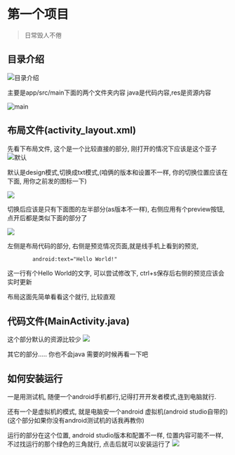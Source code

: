 # 第一个项目

> 日常毁人不倦

## 目录介绍


![目录介绍](https://update-image.oss-cn-shanghai.aliyuncs.com/pic/20200202005434.png)


主要是app/src/main下面的两个文件夹内容 java是代码内容,res是资源内容

![main](https://update-image.oss-cn-shanghai.aliyuncs.com/pic/20200202010025.png)


## 布局文件(activity_layout.xml)
先看下布局文件, 这个是一个比较直接的部分,  刚打开的情况下应该是这个亚子
![默认](https://update-image.oss-cn-shanghai.aliyuncs.com/pic/20200202010314.png)

默认是design模式,切换成txt模式,(咱俩的版本和设置不一样, 你的切换位置应该在下面, 用你之前发的图标一下)

![](https://update-image.oss-cn-shanghai.aliyuncs.com/pic/20200202010630.png)


切换后应该是只有下面图的左半部分(as版本不一样), 右侧应用有个preview按钮,点开后都是类似下面的部分了

![](https://update-image.oss-cn-shanghai.aliyuncs.com/pic/20200202010912.png)

左侧是布局代码的部分, 右侧是预览情况页面,就是线手机上看到的预览, 

```xml
        android:text="Hello World!"
```
这一行有个Hello World的文字, 可以尝试修改下, ctrl+s保存后右侧的预览应该会实时更新


布局这面先简单看看这个就行, 比较直观

## 代码文件(MainActivity.java)

这个部分默认的资源比较少
![](https://update-image.oss-cn-shanghai.aliyuncs.com/pic/20200202011426.png)

其它的部分.....   你也不会java 需要的时候再看一下吧

## 如何安装运行

一是用测试机, 随便一个android手机都行,记得打开开发者模式,连到电脑就行.

还有一个是虚拟机的模式, 就是电脑安一个android 虚拟机(android studio自带的)  (这个部分如果你没有android测试机的话我再教你)

运行的部分在这个位置, android studio版本和配置不一样, 位置内容可能不一样, 不过找运行的那个绿色的三角就行, 点击后就可以安装运行了
![](https://update-image.oss-cn-shanghai.aliyuncs.com/pic/20200202012018.png)